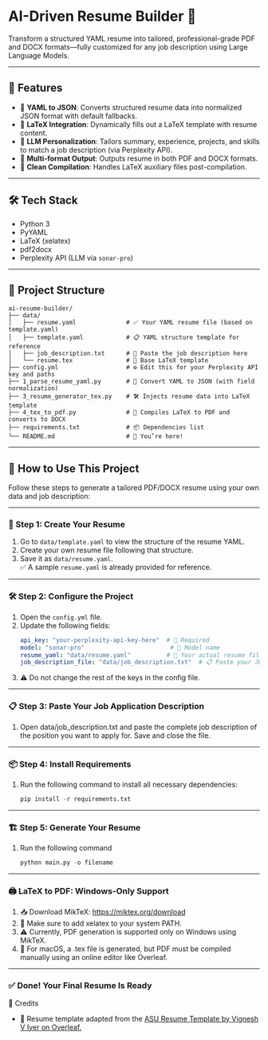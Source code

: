 # AI-Driven Resume Builder 🚀

Transform a structured YAML resume into tailored, professional-grade PDF and DOCX formats—fully customized for any job description using Large Language Models.

---

## 📌 Features

- 🧩 **YAML to JSON**: Converts structured resume data into normalized JSON format with default fallbacks.
- 🎨 **LaTeX Integration**: Dynamically fills out a LaTeX template with resume content.
- 🧠 **LLM Personalization**: Tailors summary, experience, projects, and skills to match a job description (via Perplexity API).
- 📄 **Multi-format Output**: Outputs resume in both PDF and DOCX formats.
- 🧹 **Clean Compilation**: Handles LaTeX auxiliary files post-compilation.

---

## 🛠️ Tech Stack

- Python 3
- PyYAML
- LaTeX (xelatex)
- pdf2docx
- Perplexity API (LLM via `sonar-pro`)

---

## 📁 Project Structure

    ai-resume-builder/
    ├── data/
    │   ├── resume.yaml              # ✅ Your YAML resume file (based on template.yaml)
    │   ├── template.yaml            # 📋 YAML structure template for reference
    │   ├── job_description.txt      # 📝 Paste the job description here
    │   └── resume.tex               # 🎨 Base LaTeX template
    ├── config.yml                   # ⚙️ Edit this for your Perplexity API key and paths
    ├── 1_parse_resume_yaml.py       # 🔁 Convert YAML to JSON (with field normalization)
    ├── 3_resume_generator_tex.py    # 🛠️ Injects resume data into LaTeX template
    ├── 4_tex_to_pdf.py              # 📄 Compiles LaTeX to PDF and converts to DOCX
    ├── requirements.txt             # 📦 Dependencies list
    └── README.md                    # 📘 You’re here!

---

## 🚀 How to Use This Project

Follow these steps to generate a tailored PDF/DOCX resume using your own data and job description:

---

### 🧩 Step 1: Create Your Resume

1. Go to `data/template.yaml` to view the structure of the resume YAML.
2. Create your own resume file following that structure.
3. Save it as `data/resume.yaml`.  
   ✅ A sample `resume.yaml` is already provided for reference.

---

### 🛠️ Step 2: Configure the Project

1. Open the `config.yml` file.
2. Update the following fields:
   ```yaml
   api_key: "your-perplexity-api-key-here"  # 🔑 Required
   model: "sonar-pro"                        # 🧠 Model name
   resume_yaml: "data/resume.yaml"          # 📄 Your actual resume file
   job_description_file: "data/job_description.txt"  # 📋 Paste your JD here
3. ⚠️ Do not change the rest of the keys in the config file.

---

### 📋 Step 3: Paste Your Job Application Description

1. Open data/job_description.txt and paste the complete job description of the position you want to apply for. Save and close the file.

---

### 📦 Step 4: Install Requirements

1. Run the following command to install all necessary dependencies:
    ```python
    pip install -r requirements.txt

---

### 🏗️ Step 5: Generate Your Resume

1. Run the following command
    ```python
    python main.py -o filename

---

### 🖨️ LaTeX to PDF: Windows-Only Support
1. 📥 Download MikTeX: https://miktex.org/download
2. 🔧 Make sure to add xelatex to your system PATH.
3. ⚠️ Currently, PDF generation is supported only on Windows using MikTeX.
4. 🍏 For macOS, a .tex file is generated, but PDF must be compiled manually using an online editor like Overleaf.

---

### ✅ Done! Your Final Resume Is Ready

🙏 Credits
- 📄 Resume template adapted from the [ASU Resume Template by Vignesh V Iyer on Overleaf.](https://www.overleaf.com/latex/templates/asu-resume-template/jtwpddspxjtm)